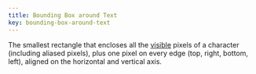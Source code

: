 ```yaml
---
title: Bounding Box around Text
key: bounding-box-around-text
---
```


The smallest rectangle that encloses all the [visible](#visible) pixels of a character (including aliased pixels), plus one pixel on every edge (top, right, bottom, left), aligned on the horizontal and vertical axis.
